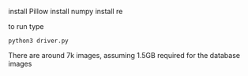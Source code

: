 install Pillow 
install numpy
install re

to run type 
```
python3 driver.py
```
There are around 7k images, assuming 1.5GB required for the database images

